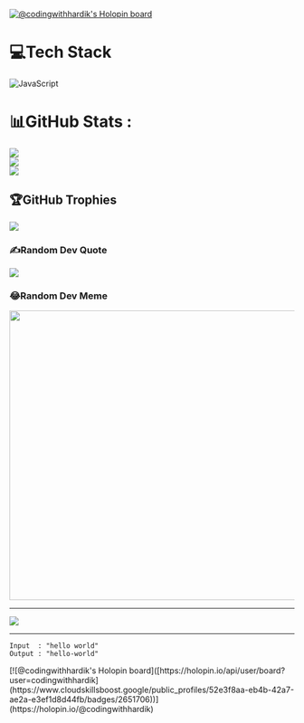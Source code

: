 [![@codingwithhardik's Holopin board](https://holopin.io/api/user/board?user=codingwithhardik)](https://holopin.io/@codingwithhardik)
# 💻Tech Stack
![JavaScript](https://img.shields.io/badge/javascript-%23323330.svg?style=plastic&logo=javascript&logoColor=%23F7DF1E)
# 📊GitHub Stats :
![](https://github-readme-stats.vercel.app/api?username=CodingWithHardik&theme=radical&hide_border=false&include_all_commits=true&count_private=true)<br/>
![](https://github-readme-streak-stats.herokuapp.com/?user=CodingWithHardik&theme=radical&hide_border=false)<br/>
![](https://github-readme-stats.vercel.app/api/top-langs/?username=CodingWithHardik&theme=radical&hide_border=false&include_all_commits=true&count_private=false&layout=compact)

## 🏆GitHub Trophies
![](https://github-trophies.vercel.app/?username=CodingWithHardik&theme=gruvbox&no-frame=false&no-bg=false&margin-w=4)

### ✍️Random Dev Quote
![](https://quotes-github-readme.vercel.app/api?type=horizontal&theme=radical)

### 😂Random Dev Meme
<img src="https://random-memer.herokuapp.com/" width="512px"/>

---
[![](https://visitcount.itsvg.in/api?id=CodingWithHardik&icon=0&color=0)](https://visitcount.itsvg.in)
___
<div class="snippet-clipboard-content notranslate position-relative overflow-auto" data-snippet-clipboard-copy-content="Input  : &quot;hello world&quot;
Output : &quot;hello-world&quot;"><pre class="notranslate"><code>Input  : "hello world"
Output : "hello-world"
</code></pre></div>
[![@codingwithhardik's Holopin board]([https://holopin.io/api/user/board?user=codingwithhardik](https://www.cloudskillsboost.google/public_profiles/52e3f8aa-eb4b-42a7-ae2a-e3ef1d8d44fb/badges/2651706))](https://holopin.io/@codingwithhardik)
